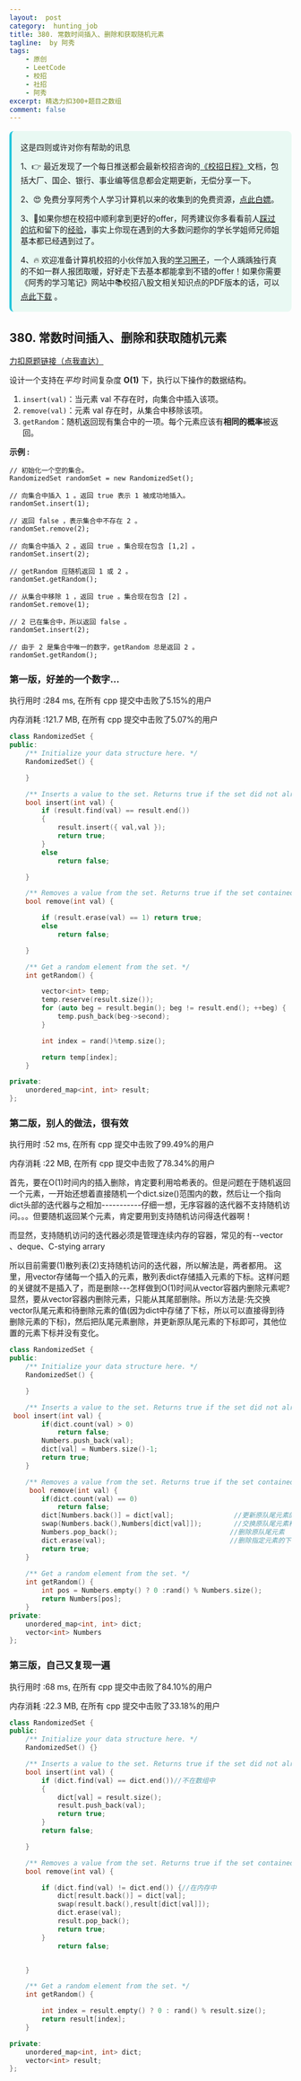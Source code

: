 ```yaml
---
layout:  post
category:  hunting_job
title: 380. 常数时间插入、删除和获取随机元素
tagline:  by 阿秀
tags:
    - 原创
    - LeetCode
    - 校招
    - 社招
    - 阿秀
excerpt: 精选力扣300+题目之数组
comment: false
---
```




<div style="border-color: #24C6DC;
            background-color: #e9f9f3;         
            margin: 1rem 0;
        padding: .25rem 1rem;
        border-left-width: .3rem;
        border-left-style: solid;
        border-radius: .5rem;
        color: inherit;">
  <p>这是四则或许对你有帮助的讯息</p>
  <p>1、👉 最近发现了一个每日推送都会最新校招咨询的<a style="text-decoration: underline" href="https://flowus.cn/ee50d5eb-3cd5-4f74-880e-95b215dd4ff2" target="_blank">《校招日程》</a>文档，包括大厂、国企、银行、事业编等信息都会定期更新，无偿分享一下。</p>  
  <p>2、😍
    免费分享阿秀个人学习计算机以来的收集到的免费资源，<a style="text-decoration: underline" href="/notes/07-resources/01-free/01-introduce.html" target="_blank">点此白嫖</a>。
  </p>
  <p>3、🚀如果你想在校招中顺利拿到更好的offer，阿秀建议你多看看前人<a style="text-decoration: underline" href="https://www.yuque.com/tuobaaxiu/httmmc/npg1k81zeq4wfpyz" target="_blank">踩过的坑</a>和留下的<a style="text-decoration: underline"  target="_blank" href="https://www.yuque.com/tuobaaxiu/httmmc/gge9ppd0mbu2d3dp">经验</a>，事实上你现在遇到的大多数问题你的学长学姐师兄师姐基本都已经遇到过了。
  </p>
  <p>4、🔥 欢迎准备计算机校招的小伙伴加入我的<a  style="text-decoration: underline" href="https://www.yuque.com/tuobaaxiu/httmmc/xg0otqvc17wfx4u9" target="_blank">学习圈子</a>，一个人踽踽独行真的不如一群人报团取暖，好好走下去基本都能拿到不错的offer！如果你需要《阿秀的学习笔记》网站中📚︎校招八股文相关知识点的PDF版本的话，可以<a style="text-decoration: underline" href="/notes/08-other/02-question.html#_5、如何下载阿秀的学习笔记内容pdf版本" target="_blank">点此下载</a> 。</p>   </div>




## 380. 常数时间插入、删除和获取随机元素

[力扣原题链接（点我直达）](https://leetcode-cn.com/problems/insert-delete-getrandom-o1/)

设计一个支持在*平均* 时间复杂度 **O(1)** 下，执行以下操作的数据结构。

1. `insert(val)`：当元素 val 不存在时，向集合中插入该项。
2. `remove(val)`：元素 val 存在时，从集合中移除该项。
3. `getRandom`：随机返回现有集合中的一项。每个元素应该有**相同的概率**被返回。

**示例 :**

```
// 初始化一个空的集合。
RandomizedSet randomSet = new RandomizedSet();

// 向集合中插入 1 。返回 true 表示 1 被成功地插入。
randomSet.insert(1);

// 返回 false ，表示集合中不存在 2 。
randomSet.remove(2);

// 向集合中插入 2 。返回 true 。集合现在包含 [1,2] 。
randomSet.insert(2);

// getRandom 应随机返回 1 或 2 。
randomSet.getRandom();

// 从集合中移除 1 ，返回 true 。集合现在包含 [2] 。
randomSet.remove(1);

// 2 已在集合中，所以返回 false 。
randomSet.insert(2);

// 由于 2 是集合中唯一的数字，getRandom 总是返回 2 。
randomSet.getRandom();
```





### 第一版，好差的一个数字...



执行用时 :284 ms, 在所有 cpp 提交中击败了5.15%的用户

内存消耗 :121.7 MB, 在所有 cpp 提交中击败了5.07%的用户



```c++
class RandomizedSet {
public:
	/** Initialize your data structure here. */
	RandomizedSet() {

	}

	/** Inserts a value to the set. Returns true if the set did not already contain the specified element. */
	bool insert(int val) {
		if (result.find(val) == result.end())
		{
			result.insert({ val,val });
			return true;
		}
		else
			return false;

	}

	/** Removes a value from the set. Returns true if the set contained the specified element. */
	bool remove(int val) {

		if (result.erase(val) == 1) return true;
		else
			return false;

	}

	/** Get a random element from the set. */
	int getRandom() {

		vector<int> temp;
		temp.reserve(result.size());
		for (auto beg = result.begin(); beg != result.end(); ++beg) {
			temp.push_back(beg->second);
		}

		int index = rand()%temp.size();

		return temp[index];
	}

private:
	unordered_map<int, int> result;
};
```





### 第二版，别人的做法，很有效



执行用时 :52 ms, 在所有 cpp 提交中击败了99.49%的用户

内存消耗 :22 MB, 在所有 cpp 提交中击败了78.34%的用户



首先，要在O(1)时间内的插入删除，肯定要利用哈希表的。但是问题在于随机返回一个元素，一开始还想着直接随机一个dict.size()范围内的数，然后让一个指向dict头部的迭代器与之相加-----------仔细一想，无序容器的迭代器不支持随机访问。。。但要随机返回某个元素，肯定要用到支持随机访问得迭代器啊！

而显然，支持随机访问的迭代器必须是管理连续内存的容器，常见的有--vector 、deque、C-stying arrary

所以目前需要(1)散列表(2)支持随机访问的迭代器，所以解法是，两者都用。 这里，用vector存储每一个插入的元素，散列表dict存储插入元素的下标。这样问题的关键就不是插入了，而是删除---怎样做到O(1)时间从vector容器内删除元素呢?显然，要从vector容器内删除元素，只能从其尾部删除。所以方法是:先交换vector队尾元素和待删除元素的值(因为dict中存储了下标，所以可以直接得到待删除元素的下标)，然后把队尾元素删除，并更新原队尾元素的下标即可，其他位置的元素下标并没有变化。





```c++
class RandomizedSet {
public:
	/** Initialize your data structure here. */
	RandomizedSet() {

	}

	/** Inserts a value to the set. Returns true if the set did not already contain the specified element. */
 bool insert(int val) {
        if(dict.count(val) > 0)
            return false;
        Numbers.push_back(val);
        dict[val] = Numbers.size()-1; 
        return true;
    }

	/** Removes a value from the set. Returns true if the set contained the specified element. */
	 bool remove(int val) {
        if(dict.count(val) == 0)
            return false;
        dict[Numbers.back()] = dict[val];               //更新原队尾元素的下标
        swap(Numbers.back(),Numbers[dict[val]]);        //交换原队尾元素和待删除元素
        Numbers.pop_back();                            //删除原队尾元素
        dict.erase(val);                               //删除指定元素的下标
        return true;
    }
    
    /** Get a random element from the set. */
    int getRandom() {
        int pos = Numbers.empty() ? 0 :rand() % Numbers.size();
        return Numbers[pos];
    }
private:
	unordered_map<int, int> dict;
    vector<int> Numbers
};
```







### 第三版，自己又复现一遍



执行用时 :68 ms, 在所有 cpp 提交中击败了84.10%的用户

内存消耗 :22.3 MB, 在所有 cpp 提交中击败了33.18%的用户





```c++
class RandomizedSet {
public:
	/** Initialize your data structure here. */
	RandomizedSet() {}

	/** Inserts a value to the set. Returns true if the set did not already contain the specified element. */
	bool insert(int val) {
		if (dict.find(val) == dict.end())//不在数组中
		{
			dict[val] = result.size();
			result.push_back(val);
			return true;
		}
		return false;

	}

	/** Removes a value from the set. Returns true if the set contained the specified element. */
	bool remove(int val) {

		if (dict.find(val) != dict.end()) {//在内存中		
			dict[result.back()] = dict[val];
			swap(result.back(),result[dict[val]]);
			dict.erase(val);
			result.pop_back();
			return true;
		}
			return false;


	}

	/** Get a random element from the set. */
	int getRandom() {

		int index = result.empty() ? 0 : rand() % result.size();
		return result[index];
	}

private:
	unordered_map<int, int> dict;
	vector<int> result;
};
```

<p id="根据字符出现频率排序"></p>

